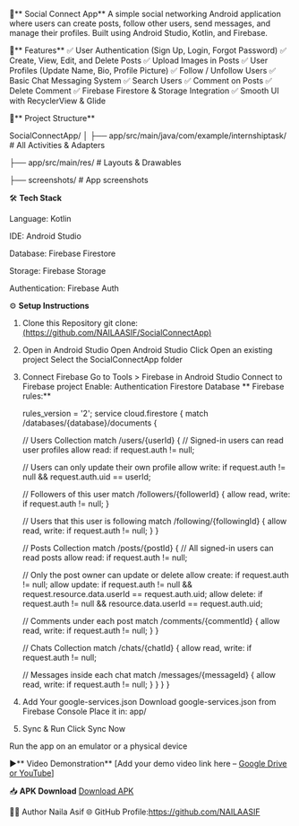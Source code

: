 📱** Social Connect App**
A simple social networking Android application where users can create posts, follow other users, send messages, and manage their profiles. Built using Android Studio, Kotlin, and Firebase.

🚀** Features**
✅ User Authentication (Sign Up, Login, Forgot Password)
✅ Create, View, Edit, and Delete Posts
✅ Upload Images in Posts
✅ User Profiles (Update Name, Bio, Profile Picture)
✅ Follow / Unfollow Users
✅ Basic Chat Messaging System
✅ Search Users
✅ Comment on Posts
✅ Delete Comment
✅ Firebase Firestore & Storage Integration
✅ Smooth UI with RecyclerView & Glide

📂** Project Structure**

SocialConnectApp/
│
├── app/src/main/java/com/example/internshiptask/   # All Activities & Adapters

├── app/src/main/res/                               # Layouts & Drawables

├── screenshots/                                    # App screenshots



🛠 **Tech Stack**

Language: Kotlin

IDE: Android Studio

Database: Firebase Firestore

Storage: Firebase Storage

Authentication: Firebase Auth

⚙️ **Setup Instructions**
1. Clone this Repository
   git clone: [(https://github.com/NAILAASIF/SocialConnectApp)](https://github.com/NAILAASIF/SocialConnectApp.git)
2. Open in Android Studio
   Open Android Studio
   Click Open an existing project
   Select the SocialConnectApp folder

4. Connect Firebase
   Go to Tools > Firebase in Android Studio
   Connect to Firebase project
    Enable:
    Authentication
    Firestore Database
  ** Firebase rules:**
   
   rules_version = '2';
service cloud.firestore {
  match /databases/{database}/documents {

    //  Users Collection
    match /users/{userId} {
      // Signed-in users can read user profiles
      allow read: if request.auth != null;

      // Users can only update their own profile
      allow write: if request.auth != null && request.auth.uid == userId;

      //  Followers of this user
      match /followers/{followerId} {
        allow read, write: if request.auth != null;
      }

      // Users that this user is following
      match /following/{followingId} {
        allow read, write: if request.auth != null;
      }
    }

    //  Posts Collection
    match /posts/{postId} {
      // All signed-in users can read posts
      allow read: if request.auth != null;

      // Only the post owner can update or delete
      allow create: if request.auth != null;
       allow update: if request.auth != null && request.resource.data.userId == request.auth.uid;
      allow delete: if request.auth != null && resource.data.userId == request.auth.uid;

      // Comments under each post
      match /comments/{commentId} {
        allow read, write: if request.auth != null;
      }
    }

    //  Chats Collection
    match /chats/{chatId} {
      allow read, write: if request.auth != null;

      //  Messages inside each chat
      match /messages/{messageId} {
        allow read, write: if request.auth != null;
      }
    }
  }
}

   

4. Add Your google-services.json
   Download google-services.json from Firebase Console
   Place it in:
   app/
5. Sync & Run
   Click Sync Now

Run the app on an emulator or a physical device

▶️** Video Demonstration**
[Add your demo video link here – [Google Drive or YouTube](https://drive.google.com/file/d/1MC24zA9UM5C0ox-8SKazLfvh5xrhxbV9/view?t=13)]

📥 **APK Download**
[Download APK](apk/app-release.apk)

👩‍💻 Author
Naila Asif
🌐 GitHub Profile:https://github.com/NAILAASIF
